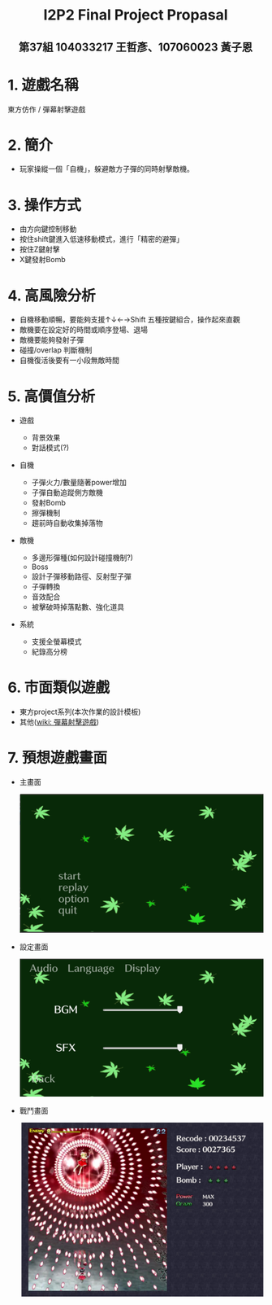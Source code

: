 # <center>I2P2 Final Project Propasal</center>

## <center>第37組 104033217 王哲彥、107060023 黃子恩</center>

# 1. 遊戲名稱
  東方仿作 / 彈幕射擊遊戲

# 2. 簡介
   * 玩家操縱一個「自機」，躲避敵方子彈的同時射擊敵機。
# 3. 操作方式
   * 由方向鍵控制移動
   * 按住shift鍵進入低速移動模式，進行「精密的避彈」
   * 按住Z鍵射擊
   * X鍵發射Bomb
# 4. 高風險分析
   * 自機移動順暢，要能夠支援↑↓←→Shift 五種按鍵組合，操作起來直觀
   * 敵機要在設定好的時間或順序登場、退場
   * 敵機要能夠發射子彈
   * 碰撞/overlap 判斷機制
   * 自機復活後要有一小段無敵時間
# 5. 高價值分析
   * 遊戲
      * 背景效果
      * 對話模式(?)
       
   * 自機
      * 子彈火力/數量隨著power增加
      * 子彈自動追蹤側方敵機
      * 發射Bomb
      * 擦彈機制
      * 趨前時自動收集掉落物
       
   * 敵機
      * 多邊形彈種(如何設計碰撞機制?)
      * Boss
      * 設計子彈移動路徑、反射型子彈
      * 子彈轉換
      * 音效配合
      * 被擊破時掉落點數、強化道具
      
   * 系統
      * 支援全螢幕模式
      * 紀錄高分榜
      
# 6. 市面類似遊戲
   * 東方project系列(本次作業的設計模板)
   * 其他(<a href="https://zh.wikipedia.org/wiki/彈幕射擊遊戲">wiki: 彈幕射擊遊戲</a>)
# 7. 預想遊戲畫面
   * 主畫面
   
      ![image](https://github.com/zvn2060/Final/blob/master/Preview%20Images/main.png)
   
   * 設定畫面
   
      ![image](https://github.com/zvn2060/Final/blob/master/Preview%20Images/set-audio.PNG)
   
   * 戰鬥畫面
    
      ![image](https://github.com/zvn2060/Final/blob/master/Preview%20Images/play.png)
   
